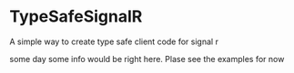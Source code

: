 # TypeSafeSignalR
A simple way to create type safe client code for signal r

some day some info would be right here.
Plase see the examples for now